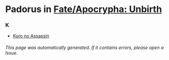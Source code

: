 # Padorus in [Fate/Apocrypha: Unbirth](https://myanimelist.net/manga/50295/Fate_Apocrypha__Unbirth)

### K
* [Kuro no Assassin](https://github.com/shadow578/Project-Padoru/blob/master/table-of-contents/characters/KuronoAssassin.md)

###### This page was automatically generated. If it contains errors, please open a Issue.
